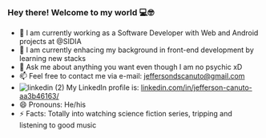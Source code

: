 ### Hey there! Welcome to my world 💻🤓

- 🔭 I am currently working as a Software Developer with Web and Android projects at @SIDIA
- 🌱 I am currently enhacing my background in front-end development by learning new stacks 
- 💬 Ask me about anything you want even though I am no psychic xD
- 📫 Feel free to contact me via e-mail: jeffersondscanuto@gmail.com
-  ![linkedin (2)](https://user-images.githubusercontent.com/38267343/189576473-ce6e1250-3901-4dad-9697-8cc01712ddb1.png) My LinkedIn profile is: <a href="https://www.linkedin.com/in/jefferson-canuto-aa3b46163/" target="_blank">linkedin.com/in/jefferson-canuto-aa3b46163/</a>
- 😄 Pronouns: He/his
- ⚡ Facts: Totally into watching science fiction series, tripping and listening to good music
